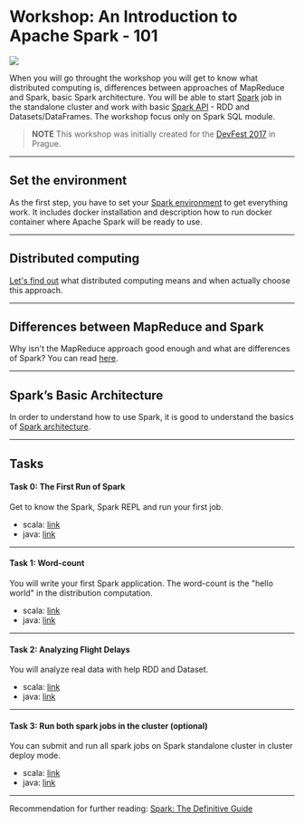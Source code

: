 # Workshop: An Introduction to Apache Spark - 101    
![](http://spark.apache.org/docs/latest/img/spark-logo-hd.png)
  
   When you will go throught the workshop you will get to know what distributed computing is, differences between approaches of MapReduce and Spark, basic Spark architecture. You will be able to start [Spark](https://spark.apache.org/) job in the standalone cluster and work with basic [Spark API](https://spark.apache.org/docs/latest/api/scala/index.html) - RDD and Datasets/DataFrames. The workshop focus only on Spark SQL module.
> **NOTE** This workshop was initially created for the [DevFest 2017](https://2017.devfest.cz/speakers/42) in Prague.
___

## Set the environment
  As the first step, you have to set your [Spark environment](environment.md) to get everything work. It includes docker installation and description how to run docker container where Apache Spark will be ready to use.
___

## Distributed computing
  [Let's find out](distribution.md) what distributed computing means and when actually choose this approach.
___
## Differences between MapReduce and Spark
  Why isn't the MapReduce approach good enough and what are differences of Spark? You can read [here](mapreduce.md).
___

## Spark’s Basic Architecture
  In order to understand how to use Spark, it is good to understand the basics of [Spark architecture](architecture.md).
___

## Tasks

#### Task 0: The First Run of Spark
  Get to know the Spark, Spark REPL and run your first job.
  * scala: [link](scala/task0-firstrun/README.md)
  * java: [link](java/task0-firstrun/README.md)
___

#### Task 1: Word-count
  You will write your first Spark application. The word-count is the "hello world" in the distribution computation.
  * scala: [link](scala/task1-wordcount/README.md)
  * java: [link](java/task1-wordcount/README.md)
___

#### Task 2: Analyzing Flight Delays
  You will analyze real data with help RDD and Dataset.
  * scala: [link](scala/task2-flights/README.md)
  * java: [link](java/task2-flights/README.md)
___

#### Task 3: Run both spark jobs in the cluster (optional)
  You can submit and run all spark jobs on Spark standalone cluster in cluster deploy mode.
  * scala: [link](scala/task3/README.md)
  * java: [link](java/task3/README.md)
___

Recommendation for further reading: [Spark: The Definitive Guide](http://shop.oreilly.com/product/0636920034957.do)
